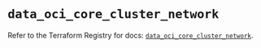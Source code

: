 # `data_oci_core_cluster_network`

Refer to the Terraform Registry for docs: [`data_oci_core_cluster_network`](https://registry.terraform.io/providers/oracle/oci/6.18.0/docs/data-sources/core_cluster_network).
